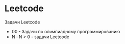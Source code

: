 # Leetcode

Задачи Leetcode

- 00 - Задачи по олимпиадному программированию
- N : N > 0 - задачи Leetcode